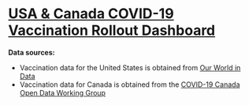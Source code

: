 # [USA & Canada COVID-19 Vaccination Rollout Dashboard](https://covid-vaccine-dashboard.herokuapp.com)

**Data sources:**

- Vaccination data for the United States is obtained from [Our World in Data](https://github.com/owid/covid-19-data/tree/master/public/data/vaccinations)
- Vaccination data for Canada is obtained from the [COVID-19 Canada Open Data Working Group](https://github.com/ccodwg/Covid19Canada/)
